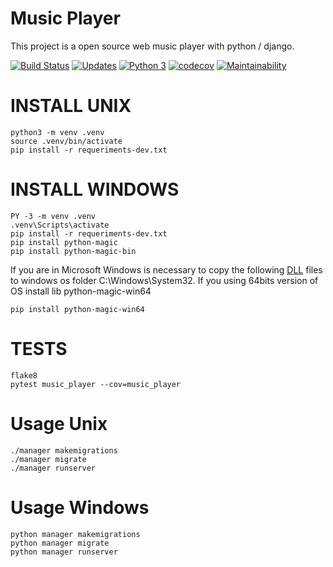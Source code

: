 # Music Player
This project is a open source web music player with python / django.

[![Build Status](https://travis-ci.org/SergioVenicio/music-player.svg?branch=master)](https://travis-ci.org/SergioVenicio/music-player)
[![Updates](https://pyup.io/repos/github/SergioVenicio21/music-player/shield.svg)](https://pyup.io/repos/github/SergioVenicio21/music-player/)
[![Python 3](https://pyup.io/repos/github/SergioVenicio21/music-player/python-3-shield.svg)](https://pyup.io/repos/github/SergioVenicio21/music-player/)
[![codecov](https://codecov.io/gh/SergioVenicio21/music-player/branch/master/graph/badge.svg)](https://codecov.io/gh/SergioVenicio21/music-player)
[![Maintainability](https://api.codeclimate.com/v1/badges/85cc0bf39a18cc4cd2cf/maintainability)](https://codeclimate.com/github/SergioVenicio21/music-player/maintainability)

# INSTALL UNIX
``` console
python3 -m venv .venv
source .venv/bin/activate
pip install -r requeriments-dev.txt
```
# INSTALL WINDOWS
``` console
PY -3 -m venv .venv
.venv\Scripts\activate
pip install -r requeriments-dev.txt
pip install python-magic
pip install python-magic-bin
```
If you are in Microsoft Windows is necessary to copy the following [DLL](https://github.com/pidydx/libmagicwin64) files to windows os folder C:\Windows\System32.
If you using 64bits version of OS install lib python-magic-win64
``` console
pip install python-magic-win64
```

# TESTS
``` console
flake8
pytest music_player --cov=music_player
```

# Usage Unix
``` console
./manager makemigrations
./manager migrate
./manager runserver
```

# Usage Windows
``` console
python manager makemigrations
python manager migrate
python manager runserver
```
